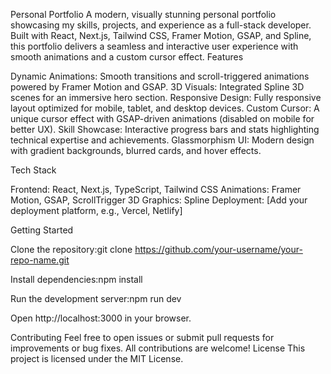 Personal Portfolio
A modern, visually stunning personal portfolio showcasing my skills, projects, and experience as a full-stack developer. Built with React, Next.js, Tailwind CSS, Framer Motion, GSAP, and Spline, this portfolio delivers a seamless and interactive user experience with smooth animations and a custom cursor effect.
Features

Dynamic Animations: Smooth transitions and scroll-triggered animations powered by Framer Motion and GSAP.
3D Visuals: Integrated Spline 3D scenes for an immersive hero section.
Responsive Design: Fully responsive layout optimized for mobile, tablet, and desktop devices.
Custom Cursor: A unique cursor effect with GSAP-driven animations (disabled on mobile for better UX).
Skill Showcase: Interactive progress bars and stats highlighting technical expertise and achievements.
Glassmorphism UI: Modern design with gradient backgrounds, blurred cards, and hover effects.

Tech Stack

Frontend: React, Next.js, TypeScript, Tailwind CSS
Animations: Framer Motion, GSAP, ScrollTrigger
3D Graphics: Spline
Deployment: [Add your deployment platform, e.g., Vercel, Netlify]

Getting Started

Clone the repository:git clone https://github.com/your-username/your-repo-name.git


Install dependencies:npm install


Run the development server:npm run dev


Open http://localhost:3000 in your browser.

Contributing
Feel free to open issues or submit pull requests for improvements or bug fixes. All contributions are welcome!
License
This project is licensed under the MIT License.
